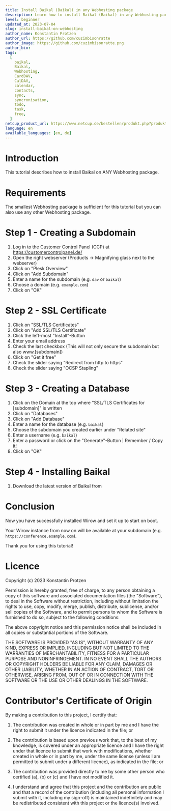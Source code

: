 ```yaml
---
title: Install Baikal (Baïkal) in any Webhosting package
description: Learn how to install Baikal (Baïkal) in any Webhosting package
level: beginner
updated_at: 2023-07-04
slug: install-baikal-on-webhosting
author_name: Konstantin Protzen
author_url: https://github.com/cuzimbisonratte
author_image: https://github.com/cuzimbisonratte.png
author_bio:
tags:
  [
    baikal,
    Baïkal,
    Webhosting,
    CardDAV,
    CalDAV,
    calendar,
    contacts,
    sync,
    syncronisation,
    todo,
    task,
    free,
  ]
netcup_product_url: https://www.netcup.de/bestellen/produkt.php?produkt=2227
language: en
available_languages: [en, de]
---
```


# Introduction

This tutorial describes how to install Baikal on ANY Webhosting package.

# Requirements

The smallest Webhosting package is sufficient for this tutorial but you can also use any other Webhosting package.

# Step 1 - Creating a Subdomain

1. Log in to the Customer Control Panel (CCP) at https://customercontrolpanel.de/
2. Open the right webserver (Products -> Magnifying glass next to the webserver)
3. Click on "Plesk Overview"
4. Click on "Add Subdomain"
5. Enter a name for the subdomain (e.g. `dav` or `baikal`)
6. Choose a domain (e.g. `example.com`)
7. Click on "OK"

# Step 2 - SSL Certificate

1. Click on "SSL/TLS Certificates"
2. Click on "Add SSL/TLS Certificate"
3. Click the left-most "Install"-Button
4. Enter your email address
5. Check the last checkbox (This will not only secure the subdomain but also www.[subdomain])
6. Click on "Get it free"
7. Check the slider saying "Redirect from http to https"
8. Check the slider saying "OCSP Stapling"

# Step 3 - Creating a Database

1. Click on the Domain at the top where "SSL/TLS Certificates for [subdomain]" is written
2. Click on "Databases"
3. Click on "Add Database"
4. Enter a name for the database (e.g. `baikal`)
5. Choose the subdomain you created earlier under "Related site"
6. Enter a username (e.g. `baikal`)
7. Enter a password or click on the "Generate"-Button | Remember / Copy it!
8. Click on "OK"

# Step 4 - Installing Baikal

1. Download the latest version of Baikal from

# Conclusion

Now you have successfully installed Wirow and set it up to start on boot.

Your Wirow instance from now on will be available at your subdomain (e.g. `https://conference.example.com`).

Thank you for using this tutorial!

# Licence

Copyright (c) 2023 Konstantin Protzen

Permission is hereby granted, free of charge, to any person obtaining a copy of this software and associated documentation files (the "Software"), to deal in the Software without restriction, including without limitation the rights to use, copy, modify, merge, publish, distribute, sublicense, and/or sell copies of the Software, and to permit persons to whom the Software is furnished to do so, subject to the following conditions:

The above copyright notice and this permission notice shall be included in all copies or substantial portions of the Software.

THE SOFTWARE IS PROVIDED "AS IS", WITHOUT WARRANTY OF ANY KIND, EXPRESS OR IMPLIED, INCLUDING BUT NOT LIMITED TO THE WARRANTIES OF MERCHANTABILITY, FITNESS FOR A PARTICULAR PURPOSE AND NONINFRINGEMENT. IN NO EVENT SHALL THE AUTHORS OR COPYRIGHT HOLDERS BE LIABLE FOR ANY CLAIM, DAMAGES OR OTHER LIABILITY, WHETHER IN AN ACTION OF CONTRACT, TORT OR OTHERWISE, ARISING FROM, OUT OF OR IN CONNECTION WITH THE SOFTWARE OR THE USE OR OTHER DEALINGS IN THE SOFTWARE.

# Contributor's Certificate of Origin

By making a contribution to this project, I certify that:

1.  The contribution was created in whole or in part by me and I have the right to submit it under the licence indicated in the file; or

2.  The contribution is based upon previous work that, to the best of my knowledge, is covered under an appropriate licence and I have the right under that licence to submit that work with modifications, whether created in whole or in part by me, under the same license (unless I am permitted to submit under a different licence), as indicated in the file; or

3.  The contribution was provided directly to me by some other person who certified (a), (b) or (c) and I have not modified it.

4.  I understand and agree that this project and the contribution are public and that a record of the contribution (including all personal information I submit with it, including my sign-off) is maintained indefinitely and may be redistributed consistent with this project or the licence(s) involved.
